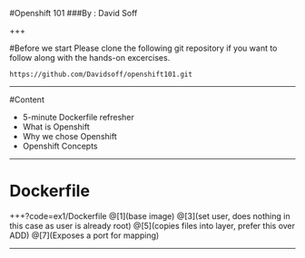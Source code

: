 #Openshift 101
###By : David Soff

+++

#Before we start
Please clone the following git repository if you want to follow along with the hands-on excercises.

```https://github.com/Davidsoff/openshift101.git```

---

#Content
- 5-minute Dockerfile refresher
- What is Openshift
- Why we chose Openshift
- Openshift Concepts

---

# Dockerfile

+++?code=ex1/Dockerfile
@[1](base image)
@[3](set user, does nothing in this case as user is already root)
@[5](copies files into layer, prefer this over ADD)
@[7](Exposes a port for mapping)

---

